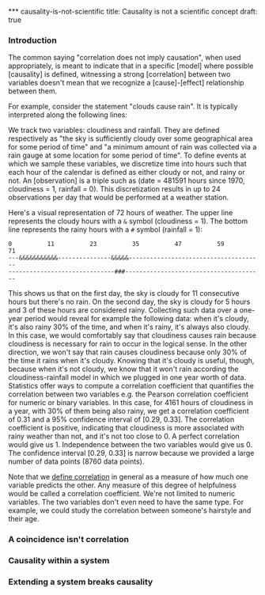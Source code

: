 <!--
Intent: denounce misuses of the remark "correlation does not equal
causation" and other myths surrounding causality.

Document type: clarification
Prerequisites: none
See also:
-->

*** causality-is-not-scientific
title: Causality is not a scientific concept
draft: true

### Introduction

The common saying "correlation does not imply causation", when used
appropriately, is meant to indicate that in a specific [model] where
possible [causality] is defined, witnessing a strong [correlation]
between two variables doesn't mean that we recognize a
[cause]-[effect] relationship between them.

For example, consider the statement "clouds cause rain". It is
typically interpreted along the following lines:

We track two variables: cloudiness and rainfall. They are
defined respectively as "the sky is sufficiently cloudy
over some geographical area for some period of time" and "a minimum
amount of rain was collected via a rain gauge at some location for
some period of time". To define events at which we sample these
variables, we discretize time into hours such that each hour
of the calendar is defined as either cloudy or not, and rainy or
not. An [observation] is a triple such as (date = 481591 hours since 1970,
cloudiness = 1, rainfall = 0). This discretization results in up to 24
observations per day that would be performed at a weather station.

Here's a visual representation of 72 hours of weather. The upper line
represents the cloudy hours with a `&` symbol (cloudiness = 1).
The bottom line represents the rainy hours with a `#` symbol (rainfall
= 1):

```
0          11          23          35          47          59          71
---&&&&&&&&&&&---------------&&&&&--------------------------------------
------------------------------###---------------------------------------
```

This shows us that on the first day, the sky is cloudy for 11
consecutive hours but there's no rain. On the second day, the sky is
cloudy for 5 hours and 3 of these hours are considered
rainy. Collecting such data over a one-year period would reveal for
example the following data: when it's cloudy, it's also rainy 30% of
the time, and when it's rainy, it's always also cloudy.
In this case, we would comfortably say that cloudiness causes
rain because cloudiness is necessary for rain to occur in the logical
sense. In the other direction, we won't say that rain causes
cloudiness because only 30% of the time it rains when it's
cloudy. Knowing that it's cloudy is useful, though, because when it's
not cloudy, we know that it won't rain according the
cloudiness-rainfall model in which we plugged in one year worth of
data. Statistics offer ways to compute a correlation coefficient that
quantifies the correlation between two variables e.g. the Pearson
correlation coefficient for numeric or binary variables. In this case,
for 4161 hours of cloudiness in a year, with 30% of them being also
rainy, we get a correlation coefficient of 0.31 and a 95% confidence
interval of [0.29, 0.33]. The correlation coefficient is positive,
indicating that cloudiness is more associated with rainy weather than
not, and it's not too close to 0. A perfect correlation would give us 1.
Independence between the two variables would give us 0.
The confidence interval [0.29, 0.33] is narrow because we provided
a large number of data points (8760 data points).

Note that we [define correlation](correlation) in general as a measure
of how much one variable predicts the other. Any measure of
this degree of helpfulness would be called a correlation
coefficient. We're not limited to numeric variables. The two variables
don't even need to have the same type. For example, we could study the
correlation between someone's hairstyle and their age.

### A coincidence isn't correlation

### Causality within a system

<!--
Example 1:

High electricity consumption correlates with extreme weather (hot,
cold). Additionally, we say that extreme weather causes high
electricity consumption (for cooling or heating). This is an example
from the Wikipedia article on correlation.

Does it sound right?

What if we find out electricity consumption correlates
better with the 24-hour weather forecast than the actual weather? Is
it still acceptable to say that the weather causes high electricity
consumption or is the weather forecast the real cause?

What if there's an earthquake disrupting power lines and making
electricity unavailable while the weather is hot? Can we still say
that the weather causes a surge in electricity usage even though it's
not true this one time?

Example 2:

A computer user enters the command `print "hello"` which is supposed
to print `hello` on the screen. Does entering the command cause the
computer to print `hello`? Sure. It always does this
perfectly... except if there's a power failure during the program's
execution (damn earthquakes!) and the screen goes blank. When we say
the command causes a certain output, we assume we're using perfect computer
executing the program in an ideal environment where nothing can stop
it. Such an ideal environment doesn't exist but we can approach it
with many precautions.

-->


### Extending a system breaks causality
